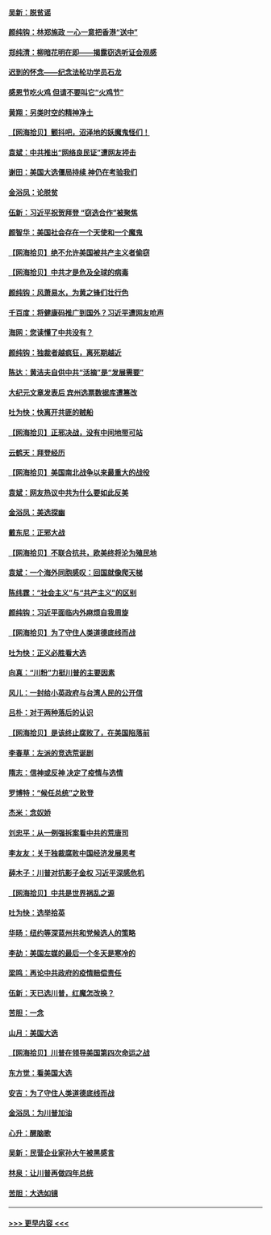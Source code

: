 #### [吴新：脱贫谣](../pages/nsc993/n12580839.md?t=11281402) 
#### [颜纯钩：林郑施政 一心一意把香港“送中”](../pages/nsc993/n12580805.md?t=11281402) 
#### [郑纯清：柳暗花明在即——揭露窃选听证会观感](../pages/nsc993/n12580795.md?t=11281402) 
#### [迟到的怀念——纪念法轮功学员石龙](../pages/nsc993/n12580245.md?t=11281402) 
#### [感恩节吃火鸡  但请不要叫它“火鸡节”](../pages/nsc993/n12580252.md?t=11281402) 
#### [黄翔：另类时空的精神净土](../pages/nsc993/n12578638.md?t=11281402) 
#### [【网海拾贝】颤抖吧，沼泽地的妖魔鬼怪们！](../pages/nsc993/n12578552.md?t=11281402) 
#### [袁斌：中共推出“网络良民证”遭网友抨击](../pages/nsc993/n12578511.md?t=11281402) 
#### [谢田：美国大选僵局持续 神仍在考验我们](../pages/nsc993/n12577432.md?t=11281402) 
#### [金浴凤：论脱贫](../pages/nsc993/n12576386.md?t=11281402) 
#### [伍新：习近平祝贺拜登 “窃选合作”被聚焦](../pages/nsc993/n12576358.md?t=11281402) 
#### [颜智华：美国社会存在一个天使和一个魔鬼](../pages/nsc993/n12574299.md?t=11281402) 
#### [【网海拾贝】绝不允许美国被共产主义者偷窃](../pages/nsc993/n12573396.md?t=11281402) 
#### [【网海拾贝】中共才是危及全球的病毒](../pages/nsc993/n12571204.md?t=11281402) 
#### [颜纯钩：风萧易水，为黄之锋们壮行色](../pages/nsc993/n12571487.md?t=11281402) 
#### [千百度：将健康码推广到国外？习近平遭网友呛声](../pages/nsc993/n12570808.md?t=11281402) 
#### [海网：您读懂了中共没有？](../pages/nsc993/n12570487.md?t=11281402) 
#### [颜纯钩：独裁者越疯狂，离死期越近](../pages/nsc993/n12569055.md?t=11281402) 
#### [陈达：黄洁夫自供中共“活摘”是“发展需要”](../pages/nsc993/n12568541.md?t=11281402) 
#### [大纪元文章发表后 宾州选票数据库遭篡改](../pages/nsc993/n12568105.md?t=11281402) 
#### [吐为快：快离开共匪的贼船](../pages/nsc993/n12568462.md?t=11281402) 
#### [【网海拾贝】正邪决战，没有中间地带可站](../pages/nsc993/n12568439.md?t=11281402) 
#### [云鹤天：拜登经历](../pages/nsc993/n12567294.md?t=11281402) 
#### [【网海拾贝】美国南北战争以来最重大的战役](../pages/nsc993/n12567247.md?t=11281402) 
#### [袁斌：网友热议中共为什么要如此反美](../pages/nsc993/n12567162.md?t=11281402) 
#### [金浴凤：美选探幽](../pages/nsc993/n12567147.md?t=11281402) 
#### [戴东尼：正邪大战](../pages/nsc993/n12567033.md?t=11281402) 
#### [【网海拾贝】不联合抗共，欧美终将沦为殖民地](../pages/nsc993/n12565068.md?t=11281402) 
#### [袁斌：一个海外同胞感叹：回国就像爬天梯](../pages/nsc993/n12564986.md?t=11281402) 
#### [陈纬霆：“社会主义”与“共产主义”的区别](../pages/nsc993/n12562417.md?t=11281402) 
#### [颜纯钩：习近平面临内外麻烦自我周旋](../pages/nsc993/n12563356.md?t=11281402) 
#### [【网海拾贝】为了守住人类道德底线而战](../pages/nsc993/n12562542.md?t=11281402) 
#### [吐为快：正义必胜看大选](../pages/nsc993/n12561967.md?t=11281402) 
#### [向真：“川粉”力挺川普的主要因素](../pages/nsc993/n12560774.md?t=11281402) 
#### [风儿：一封给小英政府与台湾人民的公开信](../pages/nsc993/n12560581.md?t=11281402) 
#### [吕朴：对于两种落后的认识](../pages/nsc993/n12560492.md?t=11281402) 
#### [【网海拾贝】是该终止腐败了，在美国陷落前](../pages/nsc993/n12559936.md?t=11281402) 
#### [李春草：左派的竞选荒诞剧](../pages/nsc993/n12558380.md?t=11281402) 
#### [隋志：信神或反神 决定了疫情与选情](../pages/nsc993/n12558255.md?t=11281402) 
#### [罗博特：“候任总统”之败登](../pages/nsc993/n12558189.md?t=11281402) 
#### [杰米：念奴娇](../pages/nsc993/n12558174.md?t=11281402) 
#### [刘忠平：从一例强拆案看中共的荒唐司](../pages/nsc993/n12558036.md?t=11281402) 
#### [李友友：关于独裁腐败中国经济发展思考](../pages/nsc993/n12558004.md?t=11281402) 
#### [薛木子：川普对抗影子金权 习近平深感危机](../pages/nsc993/n12557342.md?t=11281402) 
#### [【网海拾贝】中共是世界祸乱之源](../pages/nsc993/n12555353.md?t=11281402) 
#### [吐为快：选举拾英](../pages/nsc993/n12555041.md?t=11281402) 
#### [华旸：纽约等深蓝州共和党候选人的策略](../pages/nsc993/n12554309.md?t=11281402) 
#### [李劼：美国左媒的最后一个冬天是寒冷的](../pages/nsc993/n12552947.md?t=11281402) 
#### [梁鸣：再论中共政府的疫情赔偿责任](../pages/nsc993/n12553012.md?t=11281402) 
#### [伍新：天已选川普，红魔怎改换？](../pages/nsc993/n12552970.md?t=11281402) 
#### [苦胆：一念](../pages/nsc993/n12552957.md?t=11281402) 
#### [山月：美国大选](../pages/nsc993/n12552446.md?t=11281402) 
#### [【网海拾贝】川普在领导美国第四次命运之战](../pages/nsc993/n12551973.md?t=11281402) 
#### [东方觉：看美国大选](../pages/nsc993/n12551647.md?t=11281402) 
#### [安吉：为了守住人类道德底线而战](../pages/nsc993/n12551111.md?t=11281402) 
#### [金浴凤：为川普加油](../pages/nsc993/n12551085.md?t=11281402) 
#### [心升：醒脑歌](../pages/nsc993/n12550984.md?t=11281402) 
#### [吴新：民营企业家孙大午被黑感言](../pages/nsc993/n12550656.md?t=11281402) 
#### [林泉：让川普再做四年总统](../pages/nsc993/n12550640.md?t=11281402) 
#### [苦胆：大选如镜](../pages/nsc993/n12550630.md?t=11281402) 

----
#### [ >>> 更早内容 <<< ](../indexes/nsc993-earlier.md)
